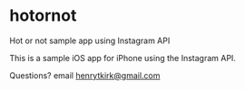 hotornot
========

Hot or not sample app using Instagram API

This is a sample iOS app for iPhone using the Instagram API.

Questions? email henrytkirk@gmail.com
